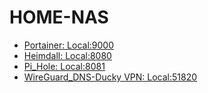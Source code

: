 # HOME-NAS
- [Portainer: Local:9000](https://github.com/Jacob-64/Project-and-Learning/blob/Home-NAS/Portainer)
- [Heimdall: Local:8080](https://github.com/Jacob-64/Project-and-Learning/blob/Home-NAS/Heimdall)
- [Pi_Hole: Local:8081](https://github.com/Jacob-64/Project-and-Learning/blob/Home-NAS/Pi-Hole)
- [WireGuard_DNS-Ducky VPN: Local:51820](https://github.com/Jacob-64/Project-and-Learning/blob/Home-NAS/WireGuard_DNS-Ducky)
